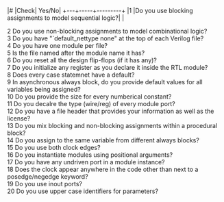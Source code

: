 |#	|Check|		Yes/No|
+---+-----+---------+
|1	|Do you use blocking assignments to model sequential logic?| |

2	Do you use non-blocking assignments to model combinational logic?		
3	Do you have "`default_nettype none" at the top of each Verilog file?		
4	Do you have one module per file?		
5	Is the file named after the module name it has?		
6	Do you reset all the design flip-flops (if it has any)?		
7	Do you initialize any register as you declare it inside the RTL module?		
8	Does every case statemnet have a default?		
9	In asynchronous always block, do you provide default values for all variables being assigned?		
10	Do you provide the size for every numberical constant?		
11	Do you decalre the type (wire/reg) of every module port?		
12	Do you have a file header that provides your information as well as the license?		
13	Do you mix blocking and non-blocking assignments within a procedural block?		
14	Do you assign to the same variable from different always blocks?		
15	Do you use both clock edges?		
16	Do you instantiate modules using positional arguments?		
17	Do you have any undriven port in a module instance?		
18	Does the clock appear anywhere in the code other than next to  a posedge/negedge keyword?		
19	Do you use inout ports?		
20	Do you use upper case identifiers for parameters?		
